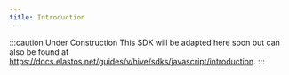 ```yaml
---
title: Introduction
---
```


:::caution Under Construction
This SDK will be adapted here soon but can also be found at https://docs.elastos.net/guides/v/hive/sdks/javascript/introduction.
:::

